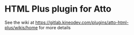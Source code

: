 HTML Plus plugin for Atto
=========================

See the wiki at https://gitlab.kineodev.com/plugins/atto-html-plus/wikis/home for more details
